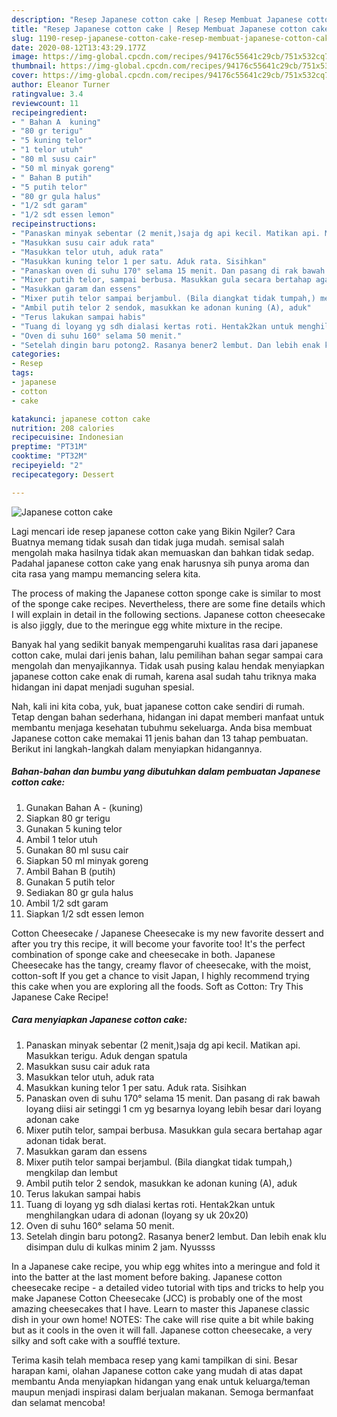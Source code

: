 ```yaml
---
description: "Resep Japanese cotton cake | Resep Membuat Japanese cotton cake Yang Lezat"
title: "Resep Japanese cotton cake | Resep Membuat Japanese cotton cake Yang Lezat"
slug: 1190-resep-japanese-cotton-cake-resep-membuat-japanese-cotton-cake-yang-lezat
date: 2020-08-12T13:43:29.177Z
image: https://img-global.cpcdn.com/recipes/94176c55641c29cb/751x532cq70/japanese-cotton-cake-foto-resep-utama.jpg
thumbnail: https://img-global.cpcdn.com/recipes/94176c55641c29cb/751x532cq70/japanese-cotton-cake-foto-resep-utama.jpg
cover: https://img-global.cpcdn.com/recipes/94176c55641c29cb/751x532cq70/japanese-cotton-cake-foto-resep-utama.jpg
author: Eleanor Turner
ratingvalue: 3.4
reviewcount: 11
recipeingredient:
- " Bahan A  kuning"
- "80 gr terigu"
- "5 kuning telor"
- "1 telor utuh"
- "80 ml susu cair"
- "50 ml minyak goreng"
- " Bahan B putih"
- "5 putih telor"
- "80 gr gula halus"
- "1/2 sdt garam"
- "1/2 sdt essen lemon"
recipeinstructions:
- "Panaskan minyak sebentar (2 menit,)saja dg api kecil. Matikan api. Masukkan terigu. Aduk dengan spatula"
- "Masukkan susu cair aduk rata"
- "Masukkan telor utuh, aduk rata"
- "Masukkan kuning telor 1 per satu. Aduk rata. Sisihkan"
- "Panaskan oven di suhu 170° selama 15 menit. Dan pasang di rak bawah loyang diisi air setinggi 1 cm yg besarnya loyang lebih besar dari loyang adonan cake"
- "Mixer putih telor, sampai berbusa. Masukkan gula secara bertahap agar adonan tidak berat."
- "Masukkan garam dan essens"
- "Mixer putih telor sampai berjambul. (Bila diangkat tidak tumpah,) mengkilap dan lembut"
- "Ambil putih telor 2 sendok, masukkan ke adonan kuning (A), aduk"
- "Terus lakukan sampai habis"
- "Tuang di loyang yg sdh dialasi kertas roti. Hentak2kan untuk menghilangkan udara di adonan (loyang sy uk 20x20)"
- "Oven di suhu 160° selama 50 menit."
- "Setelah dingin baru potong2. Rasanya bener2 lembut. Dan lebih enak klu disimpan dulu di kulkas minim 2 jam. Nyussss"
categories:
- Resep
tags:
- japanese
- cotton
- cake

katakunci: japanese cotton cake 
nutrition: 208 calories
recipecuisine: Indonesian
preptime: "PT31M"
cooktime: "PT32M"
recipeyield: "2"
recipecategory: Dessert

---
```



![Japanese cotton cake](https://img-global.cpcdn.com/recipes/94176c55641c29cb/751x532cq70/japanese-cotton-cake-foto-resep-utama.jpg)

Lagi mencari ide resep japanese cotton cake yang Bikin Ngiler? Cara Buatnya memang tidak susah dan tidak juga mudah. semisal salah mengolah maka hasilnya tidak akan memuaskan dan bahkan tidak sedap. Padahal japanese cotton cake yang enak harusnya sih punya aroma dan cita rasa yang mampu memancing selera kita.

The process of making the Japanese cotton sponge cake is similar to most of the sponge cake recipes. Nevertheless, there are some fine details which I will explain in detail in the following sections. Japanese cotton cheesecake is also jiggly, due to the meringue egg white mixture in the recipe.

Banyak hal yang sedikit banyak mempengaruhi kualitas rasa dari japanese cotton cake, mulai dari jenis bahan, lalu pemilihan bahan segar sampai cara mengolah dan menyajikannya. Tidak usah pusing kalau hendak menyiapkan japanese cotton cake enak di rumah, karena asal sudah tahu triknya maka hidangan ini dapat menjadi suguhan spesial.


Nah, kali ini kita coba, yuk, buat japanese cotton cake sendiri di rumah. Tetap dengan bahan sederhana, hidangan ini dapat memberi manfaat untuk membantu menjaga kesehatan tubuhmu sekeluarga. Anda bisa membuat Japanese cotton cake memakai 11 jenis bahan dan 13 tahap pembuatan. Berikut ini langkah-langkah dalam menyiapkan hidangannya.

<!--inarticleads1-->

##### Bahan-bahan dan bumbu yang dibutuhkan dalam pembuatan Japanese cotton cake:

1. Gunakan  Bahan A - (kuning)
1. Siapkan 80 gr terigu
1. Gunakan 5 kuning telor
1. Ambil 1 telor utuh
1. Gunakan 80 ml susu cair
1. Siapkan 50 ml minyak goreng
1. Ambil  Bahan B (putih)
1. Gunakan 5 putih telor
1. Sediakan 80 gr gula halus
1. Ambil 1/2 sdt garam
1. Siapkan 1/2 sdt essen lemon


Cotton Cheesecake / Japanese Cheesecake is my new favorite dessert and after you try this recipe, it will become your favorite too! It&#39;s the perfect combination of sponge cake and cheesecake in both. Japanese Cheesecake has the tangy, creamy flavor of cheesecake, with the moist, cotton-soft If you get a chance to visit Japan, I highly recommend trying this cake when you are exploring all the foods. Soft as Cotton: Try This Japanese Cake Recipe! 

<!--inarticleads2-->

##### Cara menyiapkan Japanese cotton cake:

1. Panaskan minyak sebentar (2 menit,)saja dg api kecil. Matikan api. Masukkan terigu. Aduk dengan spatula
1. Masukkan susu cair aduk rata
1. Masukkan telor utuh, aduk rata
1. Masukkan kuning telor 1 per satu. Aduk rata. Sisihkan
1. Panaskan oven di suhu 170° selama 15 menit. Dan pasang di rak bawah loyang diisi air setinggi 1 cm yg besarnya loyang lebih besar dari loyang adonan cake
1. Mixer putih telor, sampai berbusa. Masukkan gula secara bertahap agar adonan tidak berat.
1. Masukkan garam dan essens
1. Mixer putih telor sampai berjambul. (Bila diangkat tidak tumpah,) mengkilap dan lembut
1. Ambil putih telor 2 sendok, masukkan ke adonan kuning (A), aduk
1. Terus lakukan sampai habis
1. Tuang di loyang yg sdh dialasi kertas roti. Hentak2kan untuk menghilangkan udara di adonan (loyang sy uk 20x20)
1. Oven di suhu 160° selama 50 menit.
1. Setelah dingin baru potong2. Rasanya bener2 lembut. Dan lebih enak klu disimpan dulu di kulkas minim 2 jam. Nyussss


In a Japanese cake recipe, you whip egg whites into a meringue and fold it into the batter at the last moment before baking. Japanese cotton cheesecake recipe - a detailed video tutorial with tips and tricks to help you make Japanese Cotton Cheesecake (JCC) is probably one of the most amazing cheesecakes that I have. Learn to master this Japanese classic dish in your own home! NOTES: The cake will rise quite a bit while baking but as it cools in the oven it will fall. Japanese cotton cheesecake, a very silky and soft cake with a soufflé texture. 

Terima kasih telah membaca resep yang kami tampilkan di sini. Besar harapan kami, olahan Japanese cotton cake yang mudah di atas dapat membantu Anda menyiapkan hidangan yang enak untuk keluarga/teman maupun menjadi inspirasi dalam berjualan makanan. Semoga bermanfaat dan selamat mencoba!
